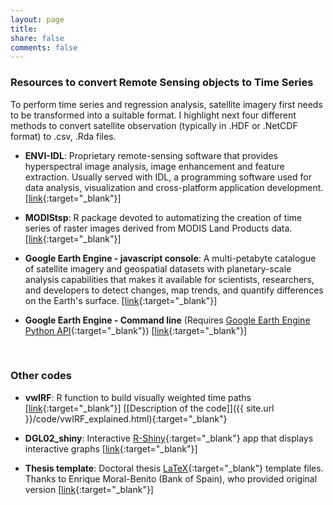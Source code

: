 ```yaml
---
layout: page
title: 
share: false
comments: false
---
```


### Resources to convert Remote Sensing objects to Time Series

To perform time series and regression analysis, satellite imagery first needs to be transformed into a suitable format. I highlight next four different methods to convert satellite observation (typically in .HDF or .NetCDF format) to .csv, .Rda files.

- **ENVI-IDL**: Proprietary remote-sensing software that provides hyperspectral image analysis, image enhancement and feature extraction. Usually served with IDL, a programming software used for data analysis, visualization and cross-platform application development. [[link](http://www.harrisgeospatial.com/SoftwareTechnology/ENVI.aspx){:target="_blank"}]

- **MODIStsp**: R package devoted to automatizing the creation of time series of raster images derived from MODIS Land Products data. [[link](http://lbusett.github.io/MODIStsp/){:target="_blank"}]

- **Google Earth Engine - javascript console**: A multi-petabyte catalogue of satellite imagery and geospatial datasets with planetary-scale analysis capabilities that makes it available for scientists, researchers, and developers to detect changes, map trends, and quantify differences on the Earth's surface. [[link](https://code.earthengine.google.com/){:target="_blank"}]

- **Google Earth Engine - Command line** (Requires [Google Earth Engine Python API](https://developers.google.com/earth-engine/python_install){:target="_blank"}) [[link](http://www.khufkens.com/2017/07/22/google-earth-engine-time-series-subset-tool/){:target="_blank"}]

<br>

### Other codes

- **vwIRF**: R function to build visually weighted time paths [[link](https://github.com/David-G-L/vwIRF){:target="_blank"}] [[Description of the code]]({{ site.url }}/code/vwIRF_explained.html){:target="_blank"}

- **DGL02_shiny**: Interactive [R-Shiny](http://shiny.rstudio.com/){:target="_blank"} app that displays interactive graphs [[link](https://github.com/David-G-L/DGL02_shiny){:target="_blank"}]
 
- **Thesis template**: Doctoral thesis [LaTeX](https://miktex.org/){:target="_blank"} template files. Thanks to Enrique Moral-Benito (Bank of Spain), who provided original version [[link](https://github.com/David-G-L/Thesis-template){:target="_blank"}]